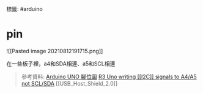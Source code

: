 標籤: #arduino 

# pin

![[Pasted image 20210812191715.png]]

在一些板子裡，a4和SDA相連、a5和SCL相連

> 參考資料:
> [Arduino UNO 腳位圖](https://www.taiwansensor.com.tw/lessons/arduino-uno-rev3-%E8%85%B3%E4%BD%8D%E5%9C%96-pinout/)
> [R3 Uno writing [[I2C]] signals to A4/A5 not SCL/SDA](https://forum.arduino.cc/t/r3-uno-writing-[[I2C]]-signals-to-a4-a5-not-scl-sda/225731)
> [[USB_Host_Shield_2.0]]
